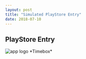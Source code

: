 ```yaml
---
layout: post
title: "Simulated PlayStore Entry"
date: 2018-07-10
---
```

## PlayStore Entry
<p align="left">
  <img src="{{site.baseurl}}/images/app_logo_red-web.png" alt="app logo">
  *Timebox*
</p>

